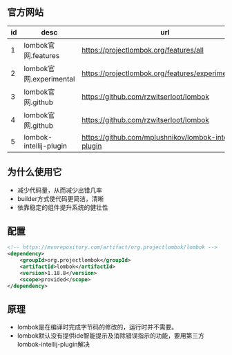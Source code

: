 ## 官方网站
id|desc|url
--|----|----
1|lombok官网.features|https://projectlombok.org/features/all
2|lombok官网.experimental|https://projectlombok.org/features/experimental/all
3|lombok官网.github|https://github.com/rzwitserloot/lombok
4|lombok官网.github|https://github.com/rzwitserloot/lombok
5|lombok-intellij-plugin|https://github.com/mplushnikov/lombok-intellij-plugin

## 为什么使用它
 - 减少代码量，从而减少出错几率
 - builder方式使代码更简洁，清晰
 - 依靠稳定的组件提升系统的健壮性
 

## 配置
```xml
<!-- https://mvnrepository.com/artifact/org.projectlombok/lombok -->
<dependency>
    <groupId>org.projectlombok</groupId>
    <artifactId>lombok</artifactId>
    <version>1.18.8</version>
    <scope>provided</scope>
</dependency>
```

## 原理
 - lombok是在编译时完成字节码的修改的，运行时并不需要。
 - lombok默认没有提供ide智能提示及消除错误指示的功能，要用第三方lombok-intellij-plugin解决